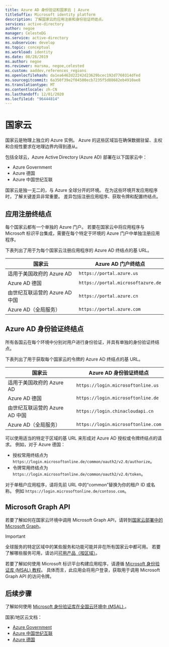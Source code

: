 ```yaml
---
title: Azure AD 身份验证和国家云 | Azure
titleSuffix: Microsoft identity platform
description: 了解国家云的应用注册和身份验证终结点。
services: active-directory
author: negoe
manager: CelesteDG
ms.service: active-directory
ms.subservice: develop
ms.topic: conceptual
ms.workload: identity
ms.date: 08/28/2019
ms.author: negoe
ms.reviewer: marsma, negoe,celested
ms.custom: aaddev,references_regions
ms.openlocfilehash: da1ea6462d22242d23629bcec192d7760314dfed
ms.sourcegitcommit: 6a350f39e2f04500ecb7235f5d88682eb4910ae8
ms.translationtype: MT
ms.contentlocale: zh-CN
ms.lasthandoff: 12/01/2020
ms.locfileid: "96444814"
---
```

# <a name="national-clouds"></a>国家云

国家云是物理上独立的 Azure 实例。 Azure 的这些区域旨在确保数据驻留、主权和合规性要求在地理边界内得到遵从。

包括全球云，Azure Active Directory (Azure AD) 部署在以下国家云中：  

- Azure Government
- Azure 德国
- Azure 中国世纪互联

国家云是独一无二的，与 Azure 全球分开的环境。 在为这些环境开发应用程序时，了解关键差异非常重要。 差异包括注册应用程序、获取令牌和配置终结点。

## <a name="app-registration-endpoints"></a>应用注册终结点

每个国家云都有一个单独的 Azure 门户。 若要在国家云中将应用程序与 Microsoft 标识平台集成，需要在每个特定于环境的 Azure 门户中单独注册应用程序。

下表列出了用于为每个国家云注册应用程序的 Azure AD 终结点的基 URL。

| 国家云 | Azure AD 门户终结点 |
|----------------|--------------------------|
| 适用于美国政府的 Azure AD | `https://portal.azure.us` |
| Azure AD 德国 | `https://portal.microsoftazure.de` |
| 由世纪互联运营的 Azure AD 中国 | `https://portal.azure.cn` |
| Azure AD（全局服务） |`https://portal.azure.com` |

## <a name="azure-ad-authentication-endpoints"></a>Azure AD 身份验证终结点

所有各国云在每个环境中分别对用户进行身份验证，并具有单独的身份验证终结点。

下表列出了用于获取每个国家云的令牌的 Azure AD 终结点的基 URL。

| 国家云 | Azure AD 身份验证终结点 |
|----------------|-------------------------|
| 适用于美国政府的 Azure AD | `https://login.microsoftonline.us` |
| Azure AD 德国| `https://login.microsoftonline.de` |
| 由世纪互联运营的 Azure AD 中国 | `https://login.chinacloudapi.cn` |
| Azure AD（全局服务）| `https://login.microsoftonline.com` |

可以使用适当的特定于区域的基 URL 来形成对 Azure AD 授权或令牌终结点的请求。 例如，对于 Azure 德国：

- 授权常用终结点为 `https://login.microsoftonline.de/common/oauth2/v2.0/authorize`。
- 令牌常用终结点为 `https://login.microsoftonline.de/common/oauth2/v2.0/token`。

对于单租户应用程序，请将先前 URL 中的“common”替换为你的租户 ID 或名称。 例如 `https://login.microsoftonline.de/contoso.com`。

## <a name="microsoft-graph-api"></a>Microsoft Graph API

若要了解如何在国家云环境中调用 Microsoft Graph API，请转到[国家云部署中的 Microsoft Graph](/graph/deployments)。

> [!IMPORTANT]
> 全球服务的特定区域中的某些服务和功能可能并非在所有国家云中都可用。 若要了解哪些服务可用，请访问[可用产品（按区域）](https://azure.microsoft.com/global-infrastructure/services/?products=all&regions=usgov-non-regional,us-dod-central,us-dod-east,usgov-arizona,usgov-iowa,usgov-texas,usgov-virginia,china-non-regional,china-east,china-east-2,china-north,china-north-2,germany-non-regional,germany-central,germany-northeast)。

若要了解如何使用 Microsoft 标识平台构建应用程序，请遵循 [Microsoft 身份验证库 (MSAL) 教程](msal-national-cloud.md)。 具体而言，此应用会将用户登录，获取用于调用 Microsoft Graph API 的访问令牌。

## <a name="next-steps"></a>后续步骤

了解如何使用 [Microsoft 身份验证库在全国云环境中 (MSAL) ](msal-national-cloud.md)。

国家/地区云文档：

- [Azure Government](../../azure-government/index.yml)
- [Azure 中国世纪互联](/azure/china/)
- [Azure 德国](../../germany/index.yml)
